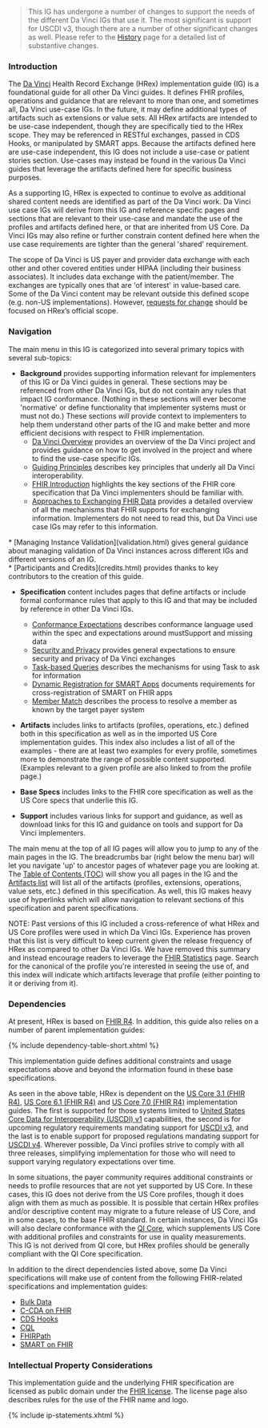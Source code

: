   <blockquote class="note-to-balloters">
    <p>
      This IG has undergone a number of changes to support the needs of the different Da Vinci IGs that use it.  The most significant is support for USCDI v3, though there are a number
      of other significant changes as well.  Please refer to the <a href="history.html">History</a> page for a detailed list of substantive changes.
    </p>
  </blockquote>
  
### Introduction

The [Da Vinci](https://confluence.hl7.org/display/DVP) Health Record Exchange (HRex) implementation guide (IG) is a foundational guide for all other Da Vinci guides.  It defines FHIR profiles, operations and guidance that are relevant to more than one, and sometimes all, Da Vinci use-case IGs.  In the future, it may define additional types of artifacts such as extensions or value sets.  All HRex artifacts are intended to be use-case independent, though they are specifically tied to the HRex scope.  They may be referenced in RESTful exchanges, passed in CDS Hooks, or manipulated by SMART apps.  Because the artifacts defined here are use-case independent, this IG does not include a use-case or patient stories section.  Use-cases may instead be found in the various Da Vinci guides that leverage the artifacts defined here for specific business purposes.

As a supporting IG, HRex is expected to continue to evolve as additional shared content needs are identified as part of the Da Vinci work.  Da Vinci use case IGs will derive from this IG and reference specific pages and sections that are relevant to their use-case and mandate the use of the profiles and artifacts defined here, or that are inherited from US Core.  Da Vinci IGs may also refine or further constrain content defined here when the use case requirements are tighter than the general 'shared' requirement.

The scope of Da Vinci is US payer and provider data exchange with each other and other covered entities under HIPAA (including their business associates).  It includes data exchange with the patient/member.  The exchanges are typically ones that are 'of interest' in value-based care.  Some of the Da Vinci content may be relevant outside this defined scope (e.g. non-US implementations). However, [requests for change](http://hl7.org/fhir-issues) should be focused on HRex’s official scope.


### Navigation

The main menu in this IG is categorized into several primary topics with several sub-topics:

* **Background** provides supporting information relevant for implementers of this IG or Da Vinci guides in general.  These sections may be referenced from other Da Vinci IGs, but do not contain any rules that impact IG conformance.  (Nothing in these sections will ever become 'normative' or define functionality that implementer systems must or must not do.)  These sections *will* provide context to implementers to help them understand other parts of the IG and make better and more efficient decisions with respect to FHIR implementation.
  * [Da Vinci Overview](http://hl7.org/about/davinci) provides an overview of the Da Vinci project and provides guidance on how to get involved in the project and where to find the use-case specific IGs.
  * [Guiding Principles](davinci-guiding-principles.html) describes key principles that underly all Da Vinci interoperability.
  * [FHIR Introduction](fhir.html) highlights the key sections of the FHIR core specification that Da Vinci implementers should be familiar with.
  * [Approaches to Exchanging FHIR Data](exchanging.html) provides a detailed overview of all the mechanisms that FHIR supports for exchanging information.  Implementers do not need to read this, but Da Vinci use case IGs may refer to this information.
<div class="new-content" markdown="1">
  * [Managing Instance Validation](validation.html) gives general guidance about managing validation of Da Vinci instances across different IGs and different versions of an IG.
</div>
  * [Participants and Credits](credits.html) provides thanks to key contributors to the creation of this guide.

* **Specification** content includes pages that define artifacts or include formal conformance rules that apply to this IG and that may be included by reference in other Da Vinci IGs.
  * [Conformance Expectations](conformance.html) describes conformance language used within the spec and expectations around mustSupport and missing data
  * [Security and Privacy](security.html) provides general expectations to ensure security and privacy of Da Vinci exchanges
  * [Task-based Queries](task.html) describes the mechanisms for using Task to ask for information
  * [Dynamic Registration for SMART Apps](smart-app-reg.html) documents requirements for cross-registration of SMART on FHIR apps
  * [Member Match](OperationDefinition-member-match.html) describes the process to resolve a member as known by the target payer system

  
* **Artifacts** includes links to artifacts (profiles, operations, etc.) defined both in this specification as well as in the imported US Core implementation guides.  This index also includes a list of all of the examples - there are at least two examples for every profile, sometimes more to demonstrate the range of possible content supported.  (Examples relevant to a given profile are also linked to from the profile page.)
* **Base Specs** includes links to the FHIR core specification as well as the US Core specs that underlie this IG.
* **Support** includes various links for support and guidance, as well as download links for this IG and guidance on tools and support for Da Vinci implementers.

The main menu at the top of all IG pages will allow you to jump to any of the main pages in the IG.  The breadcrumbs bar (right below the menu bar) will let you navigate 'up' to ancestor pages of whatever page you are looking at.  The [Table of Contents (TOC)](toc.html) will show you all pages in the IG and the [Artifacts list](artifacts.html) will list all of the artifacts (profiles, extensions, operations, value sets, etc.) defined in this specification.  As well, this IG makes heavy use of hyperlinks which will allow navigation to relevant sections of this specification and parent specifications.

<div class="new-content" markdown="1">

NOTE: Past versions of this IG included a cross-reference of what HRex and US Core profiles were used in which Da Vinci IGs.  Experience has proven that this list is very difficult to keep current given the release frequency of HRex as compared to other Da Vinci IGs.  We have removed this summary and instead encourage readers to leverage the [FHIR Statistics](https://www.fhir.org/guides/stats2/hl7-profiles-usages-other.html) page.  Search for the canonical of the profile you're interested in seeing the use of, and this index will indicate which artifacts leverage that profile (either pointing to it or deriving from it).


### Dependencies

<div class="modified-content" markdown="1">

At present, HRex is based on [FHIR R4]({{site.data.fhir.path}}).  In addition, this guide also relies on a number of parent implementation guides:

{% include dependency-table-short.xhtml %}

This implementation guide defines additional constraints and usage expectations above and beyond the information found in these base specifications.

As seen in the above table, HRex is dependent on the [US Core 3.1 (FHIR R4)]({{site.data.fhir.ver.uscore3}}), [US Core 6.1 (FHIR R4)]({{site.data.fhir.ver.uscore6}}) and [US Core 7.0 (FHIR R4)]({{site.data.fhir.ver.uscore7}}) implementation guides.  The first is supported for those systems limited to [United States Core Data for Interoperability (USCDI) v1](https://www.healthit.gov/isp/united-states-core-data-interoperability-uscdi) capabilities, the second is for upcoming regulatory requirements mandating support for [USCDI v3](https://www.healthit.gov/isp/united-states-core-data-interoperability-uscdi#uscdi-v3), and the last is to enable support for proposed regulations mandating support for [USCDI v4](https://www.healthit.gov/isp/united-states-core-data-interoperability-uscdi#uscdi-v4).  Wherever possible, Da Vinci profiles strive to comply with all three releases, simplifying implementation for those who will need to support varying regulatory expectations over time.

In some situations, the payer community requires additional constraints or needs to profile resources that are not yet supported by US Core.  In these cases, this IG does not derive from the US Core profiles, though it does align with them as much as possible.  It is possible that certain HRex profiles and/or descriptive content may migrate to a future release of US Core, and in some cases, to the base FHIR standard.  In certain instances, Da Vinci IGs will also declare conformance with the [QI Core](http://hl7.org/fhir/us/qicore), which supplements US Core with additional profiles and constraints for use in quality measurements.  This IG is not derived from QI core, but HRex profiles should be generally compliant with the QI Core specification.

</div>

In addition to the direct dependencies listed above, some Da Vinci specifications will make use of content from the following FHIR-related specifications and implementation guides:
* [Bulk Data](https://hl7.org/fhir/uv/bulkdata)
* [C-CDA on FHIR](http://www.hl7.org/fhir/us/ccda)
* [CDS Hooks](https://cds-hooks.org)
* [CQL](https://cql.hl7.org)
* [FHIRPath](http://hl7.org/fhirpath)
* [SMART on FHIR](http://www.hl7.org/fhir/smart-app-launch)


### Intellectual Property Considerations
This implementation guide and the underlying FHIR specification are licensed as public domain under the [FHIR license](http://hl7.org/fhir/R4/license.html#license). The license page also describes rules for the use of the FHIR name and logo.

{% include ip-statements.xhtml %}

</div>